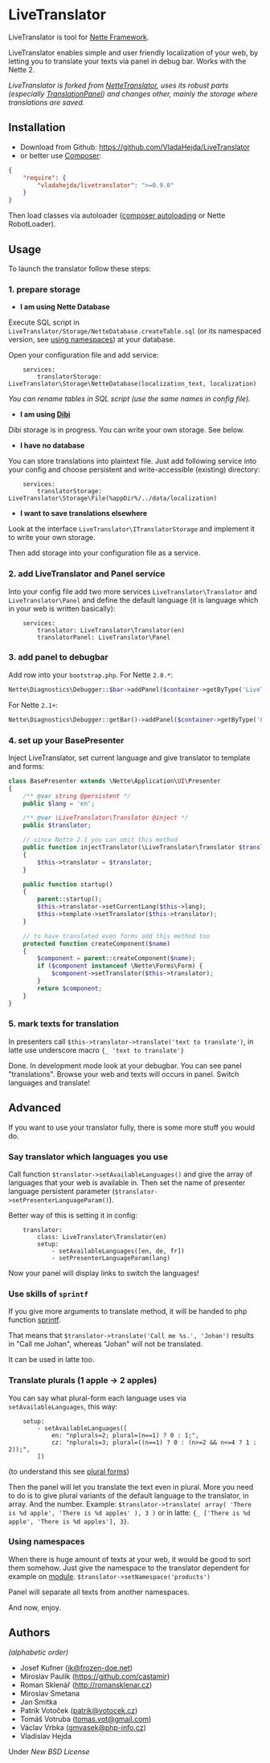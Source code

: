 LiveTranslator
===

LiveTranslator is tool for [Nette Framework](http://nette.org/en/).

LiveTranslator enables simple and user friendly localization of your web, by letting you to translate your texts
via panel in debug bar. Works with the Nette 2.

*LiveTranslator is forked from [NetteTranslator](https://github.com/straiki/NetteTranslator), uses its robust
parts (especially [TranslationPanel](http://forum.nette.org/cs/4399-nette-translation-panel-preklady-primo-v-prohlizeci))
and changes other, mainly the storage where translations are saved.*


Installation
---

- Download from Github: <https://github.com/VladaHejda/LiveTranslator>
- or better use [Composer](http://getcomposer.org/doc/00-intro.md#declaring-dependencies):

```json
{
    "require": {
        "vladahejda/livetranslator": ">=0.9.0"
    }
}
```

Then load classes via autoloader ([composer autoloading](http://getcomposer.org/doc/01-basic-usage.md#autoloading)
or Nette RobotLoader).


Usage
---

To launch the translator follow these steps:


### 1. prepare storage

- **I am using Nette Database**

Execute SQL script in `LiveTranslator/Storage/NetteDatabase.createTable.sql` (or its namespaced version,
see [using namespaces](#using-namespaces)) at your database.

Open your configuration file and add service:
```
	services:
		translatorStorage: LiveTranslator\Storage\NetteDatabase(localization_text, localization)
```

*You can rename tables in SQL script (use the same names in config file).*

- **I am using [Dibi](http://dibiphp.com/)**

Dibi storage is in progress. You can write your own storage. See below.

- **I have no database**

You can store translations into plaintext file. Just add following service into your config
and choose persistent and write-accessible (existing) directory:
```
	services:
		translatorStorage: LiveTranslator\Storage\File(%appDir%/../data/localization)
```

- **I want to save translations elsewhere**

Look at the interface `LiveTranslator\ITranslatorStorage` and implement it to write your own storage.

Then add storage into your configuration file as a service.


### 2. add LiveTranslator and Panel service

Into your config file add two more services `LiveTranslator\Translator` and `LiveTranslator\Panel` and define
the default language (it is language which in your web is written basically):
```
	services:
		translator: LiveTranslator\Translator(en)
		translatorPanel: LiveTranslator\Panel
```


### 3. add panel to debugbar

Add row into your `bootstrap.php`. For Nette `2.0.*`:
```php
Nette\Diagnostics\Debugger::$bar->addPanel($container->getByType('LiveTranslator\Panel'));
```
For Nette `2.1+`:
```php
Nette\Diagnostics\Debugger::getBar()->addPanel($container->getByType('LiveTranslator\Panel'));
```


### 4. set up your BasePresenter

Inject LiveTranslator, set current language and give translator to template and forms:
```php
class BasePresenter extends \Nette\Application\UI\Presenter
{
    /** @var string @persistent */
    public $lang = 'en';

	/** @var \LiveTranslator\Translator @inject */
	public $translator;

	// since Nette 2.1 you can omit this method
	public function injectTranslator(\LiveTranslator\Translator $translator)
	{
		$this->translator = $translator;
	}

	public function startup()
	{
		parent::startup();
		$this->translator->setCurrentLang($this->lang);
		$this->template->setTranslator($this->translator);
	}

	// to have translated even forms add this method too
	protected function createComponent($name)
	{
		$component = parent::createComponent($name);
		if ($component instanceof \Nette\Forms\Form) {
			$component->setTranslator($this->translator);
		}
		return $component;
	}
}
```


### 5. mark texts for translation

In presenters call `$this->translator->translate('text to translate')`, in latte use underscore macro
`{_ 'text to translate'}`

Done. In development mode look at your debugbar. You can see panel "translations". Browse your web and texts will
occurs in panel. Switch languages and translate!


Advanced
---

If you want to use your translator fully, there is some more stuff you would do.


### Say translator which languages you use

Call function `$translator->setAvailableLanguages()` and give the array of languages that your web is available in.
Then set the name of presenter language persistent parameter (`$translator->setPresenterLanguageParam()`).

Better way of this is setting it in config:
```
	translator:
		class: LiveTranslator\Translator(en)
		setup:
			- setAvailableLanguages([en, de, fr])
			- setPresenterLanguageParam(lang)
```

Now your panel will display links to switch the languages!


### Use skills of `sprintf`

If you give more arguments to translate method, it will be handed to php function
[sprintf](http://php.net/manual/en/function.sprintf.php).

That means that `$translator->translate('Call me %s.', 'Johan')` results in "Call me Johan", whereas
"Johan" will not be translated.

It can be used in latte too.


### Translate plurals (1 apple → 2 apples)

You can say what plural-form each language uses via `setAvailableLanguages`, this way:
```
	setup:
		- setAvailableLanguages([
			en: "nplurals=2; plural=(n==1) ? 0 : 1;",
			cz: "nplurals=3; plural=((n==1) ? 0 : (n>=2 && n<=4 ? 1 : 2));",
		])
```
(to understand this see [plural forms](https://github.com/translate/l10n-guide/blob/master/docs/l10n/pluralforms.rst#plural-forms))

Then the panel will let you translate the text even in plural. More you need to do is to give plural variants
of the default language to the translator, in array. And the number. Example:
`$translator->translate( array( 'There is %d apple', 'There is %d apples' ), 3 )`
or in latte: `{_ ['There is %d apple', 'There is %d apples'], 3}`.


### Using namespaces

When there is huge amount of texts at your web, it would be good to sort them somehow. Just give the namespace
to the translator dependent for example on [module](http://doc.nette.org/en/presenters#toc-modules).
`$translator->setNamespace('products')`

Panel will separate all texts from another namespaces.


And now, enjoy.


Authors
---

*(alphabetic order)*

- Josef Kufner (jk@frozen-doe.net)
- Miroslav Paulík (https://github.com/castamir)
- Roman Sklenář (http://romansklenar.cz)
- Miroslav Smetana
- Jan Smitka
- Patrik Votoček (patrik@votocek.cz)
- Tomáš Votruba (tomas.vot@gmail.com)
- Václav Vrbka (gmvasek@php-info.cz)
- Vladislav Hejda


Under *New BSD License*
